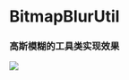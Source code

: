 # BitmapBlurUtil

### 高斯模糊的工具类实现效果

![](https://github.com/leon5458/BitmapBlurUtil-/blob/master/BitmapBlurUtil-/11.png)
